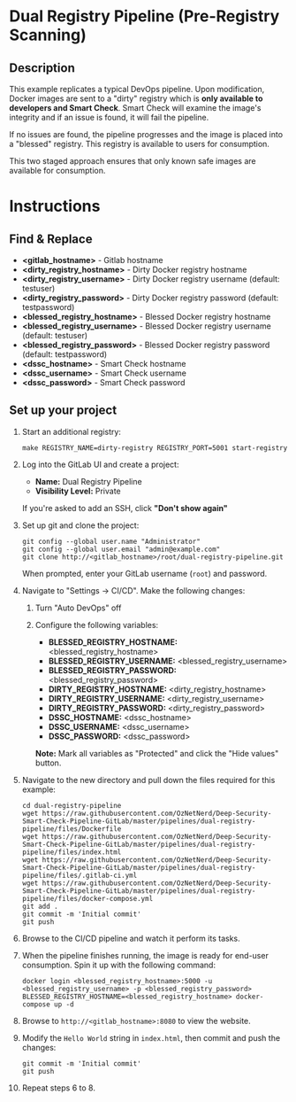 # Dual Registry Pipeline (Pre-Registry Scanning)
## Description

This example replicates a typical DevOps pipeline. Upon modification, Docker images are sent to a "dirty" registry which is **only available to developers and Smart Check**.  Smart Check will examine the image's integrity and if an issue is found, it will fail the pipeline. 

If no issues are found, the pipeline progresses and the image is placed into a "blessed" registry. This registry is available to users for consumption.

This two staged approach ensures that only known safe images are available for consumption.        

# Instructions
## Find & Replace

* **<gitlab_hostname>** - Gitlab hostname  
* **<dirty_registry_hostname>** - Dirty Docker registry hostname 
* **<dirty_registry_username>** - Dirty Docker registry username (default: testuser)
* **<dirty_registry_password>** - Dirty Docker registry password (default: testpassword)
* **<blessed_registry_hostname>** - Blessed Docker registry hostname 
* **<blessed_registry_username>** - Blessed Docker registry username (default: testuser)
* **<blessed_registry_password>** - Blessed Docker registry password (default: testpassword)
* **<dssc_hostname>** - Smart Check hostname
* **<dssc_username>** - Smart Check username
* **<dssc_password>** - Smart Check password

## Set up your project

1. Start an additional registry:
	```
	make REGISTRY_NAME=dirty-registry REGISTRY_PORT=5001 start-registry
	```

2. Log into the GitLab UI and create a project:
	* **Name:** Dual Registry Pipeline
	* **Visibility Level:** Private

	If you're asked to add an SSH, click **"Don't show again"** 
 
3. Set up git and clone the project:

	```
	git config --global user.name "Administrator"
	git config --global user.email "admin@example.com"
	git clone http://<gitlab_hostname>/root/dual-registry-pipeline.git
	```

	When prompted, enter your GitLab username (`root`) and password.

4. 	Navigate to "Settings -> CI/CD". Make the following changes:
	1. Turn "Auto DevOps" off
	2. Configure the following variables:
		* **BLESSED_REGISTRY_HOSTNAME:** <blessed_registry_hostname>
		* **BLESSED_REGISTRY_USERNAME:** <blessed_registry_username>
		* **BLESSED_REGISTRY_PASSWORD:** <blessed_registry_password>
		* **DIRTY_REGISTRY_HOSTNAME:** <dirty_registry_hostname>
		* **DIRTY_REGISTRY_USERNAME:** <dirty_registry_username>
		* **DIRTY_REGISTRY_PASSWORD:** <dirty_registry_password>		
		* **DSSC_HOSTNAME:** <dssc_hostname>
		* **DSSC_USERNAME:** <dssc_username>
		* **DSSC_PASSWORD:** <dssc_password>
		
		**Note:** Mark all variables as "Protected" and click the "Hide values" button.
		
5. Navigate to the new directory and pull down the files required for this example:
	
	```
	cd dual-registry-pipeline
	wget https://raw.githubusercontent.com/OzNetNerd/Deep-Security-Smart-Check-Pipeline-GitLab/master/pipelines/dual-registry-pipeline/files/Dockerfile
	wget https://raw.githubusercontent.com/OzNetNerd/Deep-Security-Smart-Check-Pipeline-GitLab/master/pipelines/dual-registry-pipeline/files/index.html
	wget https://raw.githubusercontent.com/OzNetNerd/Deep-Security-Smart-Check-Pipeline-GitLab/master/pipelines/dual-registry-pipeline/files/.gitlab-ci.yml
	wget https://raw.githubusercontent.com/OzNetNerd/Deep-Security-Smart-Check-Pipeline-GitLab/master/pipelines/dual-registry-pipeline/files/docker-compose.yml
	git add .
	git commit -m 'Initial commit'
	git push
	```

6. Browse to the CI/CD pipeline and watch it perform its tasks.

7. When the pipeline finishes running, the image is ready for end-user consumption. Spin it up with the following command:

	```
	docker login <blessed_registry_hostname>:5000 -u <blessed_registry_username> -p <blessed_registry_password>
	BLESSED_REGISTRY_HOSTNAME=<blessed_registry_hostname> docker-compose up -d
	```

8. Browse to `http://<gitlab_hostname>:8080` to view the website.

9. Modify the `Hello World` string in `index.html`, then commit and push the changes:

	```
	git commit -m 'Initial commit'
	git push
	```
	
10. Repeat steps 6 to 8.